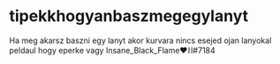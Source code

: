 # tipekkhogyanbaszmegegylanyt
Ha meg akarsz baszni egy lanyt akor kurvara nincs esejed ojan lanyokal peldaul hogy eperke vagy Insane_Black_Flame❤⛓#7184
